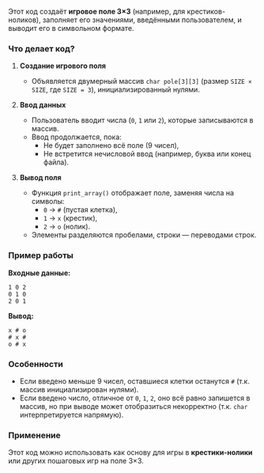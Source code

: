 Этот код создаёт **игровое поле 3×3** (например, для крестиков-ноликов), заполняет его значениями, введёнными пользователем, и выводит его в символьном формате.  

### **Что делает код?**  
1. **Создание игрового поля**  
   - Объявляется двумерный массив `char pole[3][3]` (размер `SIZE × SIZE`, где `SIZE = 3`), инициализированный нулями.  

2. **Ввод данных**  
   - Пользователь вводит числа (`0`, `1` или `2`), которые записываются в массив.  
   - Ввод продолжается, пока:  
     - Не будет заполнено всё поле (9 чисел),  
     - Не встретится нечисловой ввод (например, буква или конец файла).  

3. **Вывод поля**  
   - Функция `print_array()` отображает поле, заменяя числа на символы:  
     - `0` → `#` (пустая клетка),  
     - `1` → `x` (крестик),  
     - `2` → `o` (нолик).  
   - Элементы разделяются пробелами, строки — переводами строк.  

### **Пример работы**  
**Входные данные:**  
```
1 0 2
0 1 0
2 0 1
```  
**Вывод:**  
```
x # o  
# x #  
o # x  
```  

### **Особенности**  
- Если введено меньше 9 чисел, оставшиеся клетки останутся `#` (т.к. массив инициализирован нулями).  
- Если введено число, отличное от `0`, `1`, `2`, оно всё равно запишется в массив, но при выводе может отобразиться некорректно (т.к. `char` интерпретируется напрямую).  

### **Применение**  
Этот код можно использовать как основу для игры в **крестики-нолики** или других пошаговых игр на поле 3×3.